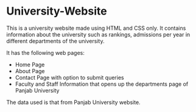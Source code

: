 # University-Website
This is a university website made using HTML and CSS only. It contains information about the university such as rankings, admissions per year in different departments of the university. 

It has the following web pages:
- Home Page
- About Page
- Contact Page with option to submit queries
- Faculty and Staff Information that opens up the departments page of Panjab University

The data used is that from Panjab University website.
